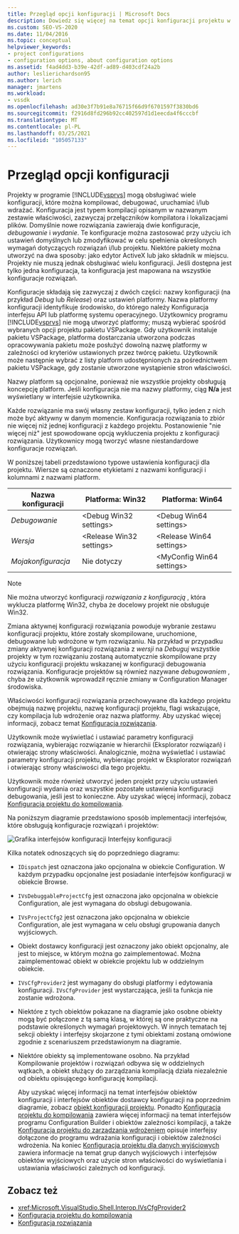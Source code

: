 ```yaml
---
title: Przegląd opcji konfiguracji | Microsoft Docs
description: Dowiedz się więcej na temat opcji konfiguracji projektu w programie Visual Studio. Konfiguracja jest typem kompilacji opisanym w nazwanym zestawie właściwości i lokalizacjami plików.
ms.custom: SEO-VS-2020
ms.date: 11/04/2016
ms.topic: conceptual
helpviewer_keywords:
- project configurations
- configuration options, about configuration options
ms.assetid: f4ad4dd3-b39e-42df-ad89-d403cdf24a2b
author: leslierichardson95
ms.author: lerich
manager: jmartens
ms.workload:
- vssdk
ms.openlocfilehash: ad30e3f7b91e8a76715f66d9f6701597f3830bd6
ms.sourcegitcommit: f2916d8fd296b92cc402597d1d1eecda4f6cccbf
ms.translationtype: MT
ms.contentlocale: pl-PL
ms.lasthandoff: 03/25/2021
ms.locfileid: "105057133"
---
```

# <a name="configuration-options-overview"></a>Przegląd opcji konfiguracji
Projekty w programie [!INCLUDE[vsprvs](../../code-quality/includes/vsprvs_md.md)] mogą obsługiwać wiele konfiguracji, które można kompilować, debugować, uruchamiać i/lub wdrażać. Konfiguracja jest typem kompilacji opisanym w nazwanym zestawie właściwości, zazwyczaj przełączników kompilatora i lokalizacjami plików. Domyślnie nowe rozwiązania zawierają dwie konfiguracje, *debugowanie* i *wydanie*. Te konfiguracje można zastosować przy użyciu ich ustawień domyślnych lub zmodyfikować w celu spełnienia określonych wymagań dotyczących rozwiązań i/lub projektu. Niektóre pakiety można utworzyć na dwa sposoby: jako edytor ActiveX lub jako składnik w miejscu. Projekty nie muszą jednak obsługiwać wielu konfiguracji. Jeśli dostępna jest tylko jedna konfiguracja, ta konfiguracja jest mapowana na wszystkie konfiguracje rozwiązań.

 Konfiguracje składają się zazwyczaj z dwóch części: nazwy konfiguracji (na przykład *Debug* lub *Release*) oraz ustawień platformy. Nazwa platformy konfiguracji identyfikuje środowisko, do którego należy Konfiguracja interfejsu API lub platformę systemu operacyjnego. Użytkownicy programu [!INCLUDE[vsprvs](../../code-quality/includes/vsprvs_md.md)] nie mogą utworzyć platformy; muszą wybierać spośród wybranych opcji projektu pakietu VSPackage. Gdy użytkownik instaluje pakietu VSPackage, platforma dostarczania utworzona podczas opracowywania pakietu może posłużyć dowolną nazwę platformy w zależności od kryteriów ustawionych przez twórcę pakietu. Użytkownik może następnie wybrać z listy platform udostępnionych za pośrednictwem pakietu VSPackage, gdy zostanie utworzone wystąpienie stron właściwości.

 Nazwy platform są opcjonalne, ponieważ nie wszystkie projekty obsługują koncepcję platform. Jeśli konfiguracja nie ma nazwy platformy, ciąg **N/a** jest wyświetlany w interfejsie użytkownika.

 Każde rozwiązanie ma swój własny zestaw konfiguracji, tylko jeden z nich może być aktywny w danym momencie. Konfiguracja rozwiązania to zbiór nie więcej niż jednej konfiguracji z każdego projektu. Postanowienie "nie więcej niż" jest spowodowane opcją wykluczenia projektu z konfiguracji rozwiązania. Użytkownicy mogą tworzyć własne niestandardowe konfiguracje rozwiązań.

 W poniższej tabeli przedstawiono typowe ustawienia konfiguracji dla projektu. Wiersze są oznaczone etykietami z nazwami konfiguracji i kolumnami z nazwami platform.

|Nazwa konfiguracji|Platforma: Win32|Platforma: Win64|
|------------------------|----------------------|----------------------|
|*Debugowanie*|\<Debug Win32 settings>|\<Debug Win64 settings>|
|*Wersja*|\<Release Win32 settings>|\<Release Win64 settings>|
|*Mojakonfiguracja*|Nie dotyczy|\<MyConfig Win64 settings>|

> [!NOTE]
> Nie można utworzyć konfiguracji *rozwiązania z konfiguracją* , która wyklucza platformę Win32, chyba że docelowy projekt nie obsługuje Win32.

 Zmiana aktywnej konfiguracji rozwiązania powoduje wybranie zestawu konfiguracji projektu, które zostały skompilowane, uruchomione, debugowane lub wdrożone w tym rozwiązaniu. Na przykład w przypadku zmiany aktywnej konfiguracji rozwiązania z *wersji* na *Debuguj* wszystkie projekty w tym rozwiązaniu zostaną automatycznie skompilowane przy użyciu konfiguracji projektu wskazanej w konfiguracji debugowania rozwiązania. Konfiguracje projektów są również nazywane *debugowaniem* , chyba że użytkownik wprowadził ręcznie zmiany w Configuration Manager środowiska.

 Właściwości konfiguracji rozwiązania przechowywane dla każdego projektu obejmują nazwę projektu, nazwę konfiguracji projektu, flagi wskazujące, czy kompilacja lub wdrożenie oraz nazwa platformy. Aby uzyskać więcej informacji, zobacz temat [Konfiguracja rozwiązania](../../extensibility/internals/solution-configuration.md).

 Użytkownik może wyświetlać i ustawiać parametry konfiguracji rozwiązania, wybierając rozwiązanie w hierarchii (Eksplorator rozwiązań) i otwierając strony właściwości. Analogicznie, można wyświetlać i ustawiać parametry konfiguracji projektu, wybierając projekt w Eksplorator rozwiązań i otwierając strony właściwości dla tego projektu.

 Użytkownik może również utworzyć jeden projekt przy użyciu ustawień konfiguracji wydania oraz wszystkie pozostałe ustawienia konfiguracji debugowania, jeśli jest to konieczne. Aby uzyskać więcej informacji, zobacz [Konfiguracja projektu do kompilowania](../../extensibility/internals/project-configuration-for-building.md).

 Na poniższym diagramie przedstawiono sposób implementacji interfejsów, które obsługują konfiguracje rozwiązań i projektów:

 ![Grafika interfejsów konfiguracji](../../extensibility/internals/media/vsconfiginterfaces.gif "vsConfigInterfaces") Interfejsy konfiguracji

 Kilka notatek odnoszących się do poprzedniego diagramu:

- `IDispatch` jest oznaczona jako opcjonalna w obiekcie Configuration. W każdym przypadku opcjonalne jest posiadanie interfejsów konfiguracji w obiekcie Browse.

- `IVsDebuggableProjectCfg` jest oznaczona jako opcjonalna w obiekcie Configuration, ale jest wymagana do obsługi debugowania.

- `IVsProjectCfg2` jest oznaczona jako opcjonalna w obiekcie Configuration, ale jest wymagana w celu obsługi grupowania danych wyjściowych.

- Obiekt dostawcy konfiguracji jest oznaczony jako obiekt opcjonalny, ale jest to miejsce, w którym można go zaimplementować. Można zaimplementować obiekt w obiekcie projektu lub w oddzielnym obiekcie.

- `IVsCfgProvider2` jest wymagany do obsługi platformy i edytowania konfiguracji. `IVsCfgProvider` jest wystarczająca, jeśli ta funkcja nie zostanie wdrożona.

- Niektóre z tych obiektów pokazane na diagramie jako osobne obiekty mogą być połączone z tą samą klasą, w której są one praktyczne na podstawie określonych wymagań projektowych. W innych tematach tej sekcji obiekty i interfejsy skojarzone z tymi obiektami zostaną omówione zgodnie z scenariuszem przedstawionym na diagramie.

- Niektóre obiekty są implementowane osobno. Na przykład Kompilowanie projektów i rozwiązań odbywa się w oddzielnych wątkach, a obiekt służący do zarządzania kompilacją działa niezależnie od obiektu opisującego konfigurację kompilacji.

  Aby uzyskać więcej informacji na temat interfejsów obiektów konfiguracji i interfejsów obiektów dostawcy konfiguracji na poprzednim diagramie, zobacz [obiekt konfiguracji projektu](../../extensibility/internals/project-configuration-object.md). Ponadto [Konfiguracja projektu do kompilowania](../../extensibility/internals/project-configuration-for-building.md) zawiera więcej informacji na temat interfejsów programu Configuration Builder i obiektów zależności kompilacji, a także [Konfiguracja projektu do zarządzania wdrożeniem](../../extensibility/internals/project-configuration-for-managing-deployment.md) opisuje interfejsy dołączone do programu wdrażania konfiguracji i obiektów zależności wdrożenia. Na koniec [Konfiguracja projektu dla danych wyjściowych](../../extensibility/internals/project-configuration-for-output.md) zawiera informacje na temat grup danych wyjściowych i interfejsów obiektów wyjściowych oraz użycie stron właściwości do wyświetlania i ustawiania właściwości zależnych od konfiguracji.

## <a name="see-also"></a>Zobacz też
- <xref:Microsoft.VisualStudio.Shell.Interop.IVsCfgProvider2>
- [Konfiguracja projektu do kompilowania](../../extensibility/internals/project-configuration-for-building.md)
- [Konfiguracja rozwiązania](../../extensibility/internals/solution-configuration.md)
